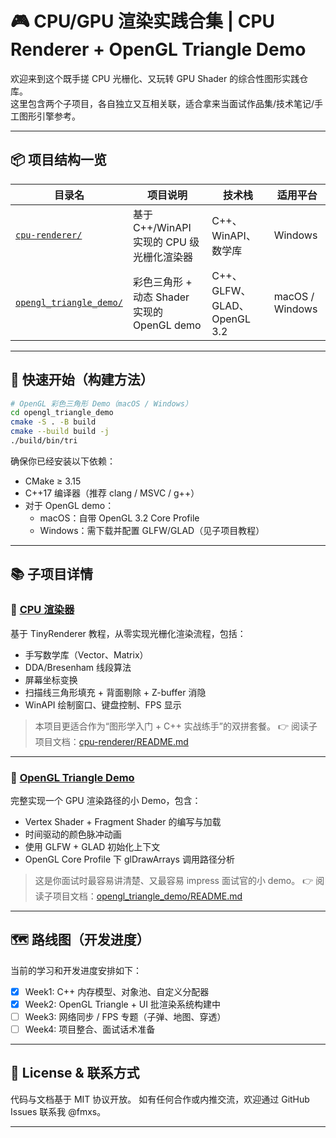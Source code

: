 # 🎮 CPU/GPU 渲染实践合集 | CPU Renderer + OpenGL Triangle Demo

欢迎来到这个既手搓 CPU 光栅化、又玩转 GPU Shader 的综合性图形实践仓库。  
这里包含两个子项目，各自独立又互相关联，适合拿来当面试作品集/技术笔记/手工图形引擎参考。

---

## 📦 项目结构一览

| 目录名 | 项目说明 | 技术栈 | 适用平台 |
|--------|----------|--------|----------|
| [`cpu-renderer/`](./cpu-renderer) | 基于 C++/WinAPI 实现的 CPU 级光栅化渲染器 | C++、WinAPI、数学库 | Windows |
| [`opengl_triangle_demo/`](./opengl_triangle_demo) | 彩色三角形 + 动态 Shader 实现的 OpenGL demo | C++、GLFW、GLAD、OpenGL 3.2 | macOS / Windows |

---

## 🔧 快速开始（构建方法）

```bash
# OpenGL 彩色三角形 Demo（macOS / Windows）
cd opengl_triangle_demo
cmake -S . -B build
cmake --build build -j
./build/bin/tri
````

确保你已经安装以下依赖：
- CMake ≥ 3.15
- C++17 编译器（推荐 clang / MSVC / g++）
- 对于 OpenGL demo：
  - macOS：自带 OpenGL 3.2 Core Profile
  - Windows：需下载并配置 GLFW/GLAD（见子项目教程）


---

## 📚 子项目详情

### 🔸 [CPU 渲染器](./cpu-renderer/README.md)

基于 TinyRenderer 教程，从零实现光栅化渲染流程，包括：

* 手写数学库（Vector、Matrix）
* DDA/Bresenham 线段算法
* 屏幕坐标变换
* 扫描线三角形填充 + 背面剔除 + Z-buffer 消隐
* WinAPI 绘制窗口、键盘控制、FPS 显示

> 本项目更适合作为“图形学入门 + C++ 实战练手”的双拼套餐。
> 👉 阅读子项目文档：[cpu-renderer/README.md](./cpu-renderer/README.md)

---

### 🔸 [OpenGL Triangle Demo](./opengl_triangle_demo/README.md)

完整实现一个 GPU 渲染路径的小 Demo，包含：

* Vertex Shader + Fragment Shader 的编写与加载
* 时间驱动的颜色脉冲动画
* 使用 GLFW + GLAD 初始化上下文
* OpenGL Core Profile 下 glDrawArrays 调用路径分析

> 这是你面试时最容易讲清楚、又最容易 impress 面试官的小 demo。
> 👉 阅读子项目文档：[opengl\_triangle\_demo/README.md](./opengl_triangle_demo/README.md)

---

## 🗺️ 路线图（开发进度）

当前的学习和开发进度安排如下：

* [x] Week1: C++ 内存模型、对象池、自定义分配器
* [x] Week2: OpenGL Triangle + UI 批渲染系统构建中
* [ ] Week3: 网络同步 / FPS 专题（子弹、地图、穿透）
* [ ] Week4: 项目整合、面试话术准备

---

## 🧠 License & 联系方式

代码与文档基于 MIT 协议开放。
如有任何合作或内推交流，欢迎通过 GitHub Issues 联系我 @fmxs。

---
